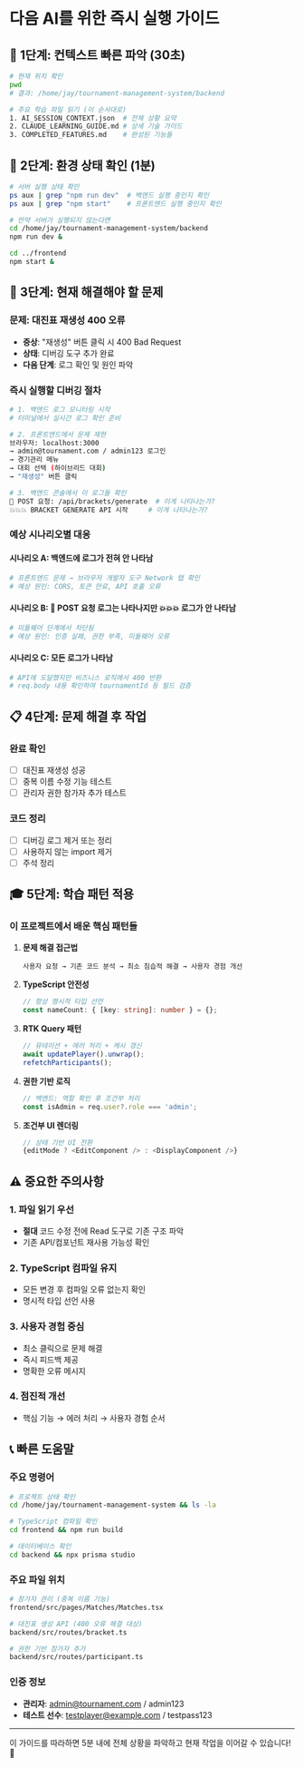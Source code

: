 # 다음 AI를 위한 즉시 실행 가이드

## 🚀 1단계: 컨텍스트 빠른 파악 (30초)

```bash
# 현재 위치 확인
pwd
# 결과: /home/jay/tournament-management-system/backend

# 주요 학습 파일 읽기 (이 순서대로)
1. AI_SESSION_CONTEXT.json  # 전체 상황 요약
2. CLAUDE_LEARNING_GUIDE.md # 상세 기술 가이드  
3. COMPLETED_FEATURES.md    # 완성된 기능들
```

## 🔧 2단계: 환경 상태 확인 (1분)

```bash
# 서버 실행 상태 확인
ps aux | grep "npm run dev"  # 백엔드 실행 중인지 확인
ps aux | grep "npm start"    # 프론트엔드 실행 중인지 확인

# 만약 서버가 실행되지 않는다면
cd /home/jay/tournament-management-system/backend
npm run dev &

cd ../frontend  
npm start &
```

## 🎯 3단계: 현재 해결해야 할 문제

### 문제: 대진표 재생성 400 오류
- **증상**: "재생성" 버튼 클릭 시 400 Bad Request
- **상태**: 디버깅 도구 추가 완료
- **다음 단계**: 로그 확인 및 원인 파악

### 즉시 실행할 디버깅 절차

```bash
# 1. 백엔드 로그 모니터링 시작
# 터미널에서 실시간 로그 확인 준비

# 2. 프론트엔드에서 문제 재현
브라우저: localhost:3000 
→ admin@tournament.com / admin123 로그인
→ 경기관리 메뉴 
→ 대회 선택 (하이브리드 대회)
→ "재생성" 버튼 클릭

# 3. 백엔드 콘솔에서 이 로그들 확인
🚀 POST 요청: /api/brackets/generate  # 이게 나타나는가?
💥💥💥 BRACKET GENERATE API 시작     # 이게 나타나는가?
```

### 예상 시나리오별 대응

#### 시나리오 A: 백엔드에 로그가 전혀 안 나타남
```bash
# 프론트엔드 문제 → 브라우저 개발자 도구 Network 탭 확인
# 예상 원인: CORS, 토큰 만료, API 호출 오류
```

#### 시나리오 B: 🚀 POST 요청 로그는 나타나지만 💥💥💥 로그가 안 나타남
```bash
# 미들웨어 단계에서 차단됨
# 예상 원인: 인증 실패, 권한 부족, 미들웨어 오류
```

#### 시나리오 C: 모든 로그가 나타남
```bash
# API에 도달했지만 비즈니스 로직에서 400 반환
# req.body 내용 확인하여 tournamentId 등 필드 검증
```

## 📋 4단계: 문제 해결 후 작업

### 완료 확인
- [ ] 대진표 재생성 성공
- [ ] 중복 이름 수정 기능 테스트
- [ ] 관리자 권한 참가자 추가 테스트

### 코드 정리
- [ ] 디버깅 로그 제거 또는 정리
- [ ] 사용하지 않는 import 제거
- [ ] 주석 정리

## 🎓 5단계: 학습 패턴 적용

### 이 프로젝트에서 배운 핵심 패턴들

1. **문제 해결 접근법**
   ```
   사용자 요청 → 기존 코드 분석 → 최소 침습적 해결 → 사용자 경험 개선
   ```

2. **TypeScript 안전성**
   ```typescript
   // 항상 명시적 타입 선언
   const nameCount: { [key: string]: number } = {};
   ```

3. **RTK Query 패턴**
   ```typescript
   // 뮤테이션 + 에러 처리 + 캐시 갱신
   await updatePlayer().unwrap();
   refetchParticipants();
   ```

4. **권한 기반 로직**
   ```typescript
   // 백엔드: 역할 확인 후 조건부 처리
   const isAdmin = req.user?.role === 'admin';
   ```

5. **조건부 UI 렌더링**
   ```typescript
   // 상태 기반 UI 전환
   {editMode ? <EditComponent /> : <DisplayComponent />}
   ```

## ⚠️ 중요한 주의사항

### 1. 파일 읽기 우선
- **절대** 코드 수정 전에 Read 도구로 기존 구조 파악
- 기존 API/컴포넌트 재사용 가능성 확인

### 2. TypeScript 컴파일 유지
- 모든 변경 후 컴파일 오류 없는지 확인
- 명시적 타입 선언 사용

### 3. 사용자 경험 중심
- 최소 클릭으로 문제 해결
- 즉시 피드백 제공
- 명확한 오류 메시지

### 4. 점진적 개선
- 핵심 기능 → 에러 처리 → 사용자 경험 순서

## 📞 빠른 도움말

### 주요 명령어
```bash
# 프로젝트 상태 확인
cd /home/jay/tournament-management-system && ls -la

# TypeScript 컴파일 확인  
cd frontend && npm run build

# 데이터베이스 확인
cd backend && npx prisma studio
```

### 주요 파일 위치
```bash
# 참가자 관리 (중복 이름 기능)
frontend/src/pages/Matches/Matches.tsx

# 대진표 생성 API (400 오류 해결 대상)  
backend/src/routes/bracket.ts

# 권한 기반 참가자 추가
backend/src/routes/participant.ts
```

### 인증 정보
- **관리자**: admin@tournament.com / admin123
- **테스트 선수**: testplayer@example.com / testpass123

---

이 가이드를 따라하면 5분 내에 전체 상황을 파악하고 현재 작업을 이어갈 수 있습니다! 🎯